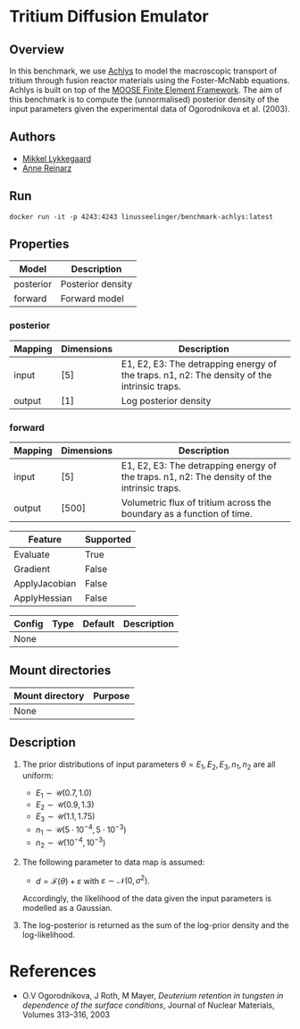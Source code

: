 # Tritium Diffusion Emulator

## Overview
In this benchmark, we use [Achlys](https://github.com/aurora-multiphysics/achlys) to model the macroscopic transport of tritium through fusion reactor materials using the Foster-McNabb equations. Achlys is built on top of the  [MOOSE Finite Element Framework](https://mooseframework.inl.gov/). The aim of this benchmark is to compute the (unnormalised) posterior density of the input parameters given the experimental data of Ogorodnikova et al. (2003).

## Authors
- [Mikkel Lykkegaard](mailto:mikkel@digilab.co.uk)
- [Anne Reinarz](mailto:anne.k.reinarz@durham.ac.uk)

## Run

```
docker run -it -p 4243:4243 linusseelinger/benchmark-achlys:latest
```

## Properties

Model | Description
---|---
posterior | Posterior density
forward | Forward model

### posterior
Mapping | Dimensions | Description
---|---|---
input | [5] | E1, E2, E3: The detrapping energy of the traps. n1, n2: The density of the intrinsic traps.
output | [1] | Log posterior density

### forward
Mapping | Dimensions | Description
---|---|---
input | [5] | E1, E2, E3: The detrapping energy of the traps. n1, n2: The density of the intrinsic traps.
output | [500] | Volumetric flux of tritium across the boundary as a function of time.

Feature | Supported
---|---
Evaluate | True
Gradient | False
ApplyJacobian | False
ApplyHessian | False

Config | Type | Default | Description
---|---|---|---
None | | |

## Mount directories
Mount directory | Purpose
---|---
None |

## Description
1. The prior distributions of input parameters $\theta = E_1, E_2, E_3, n_1, n_2$ are all uniform:
    - $E_1 \sim \mathcal U(0.7, 1.0)$
    - $E_2 \sim \mathcal U(0.9, 1.3)$
    - $E_3 \sim \mathcal U(1.1, 1.75)$
    - $n_1 \sim \mathcal U(5 \cdot 10^{-4}, 5 \cdot 10^{-3})$
    - $n_2 \sim \mathcal U(10^{-4}, 10^{-3})$

2. The following parameter to data map is assumed:
    - $d = \mathcal F(\theta) + \varepsilon$ with $\varepsilon \sim \mathcal N(0, \sigma^2)$. 

    Accordingly, the likelihood of the data given the input parameters is modelled as a Gaussian.

3. The log-posterior is returned as the sum of the log-prior density and the log-likelihood.

# References

- O.V Ogorodnikova, J Roth, M Mayer, *Deuterium retention in tungsten in dependence of the surface conditions*, Journal of Nuclear Materials, Volumes 313–316, 2003
